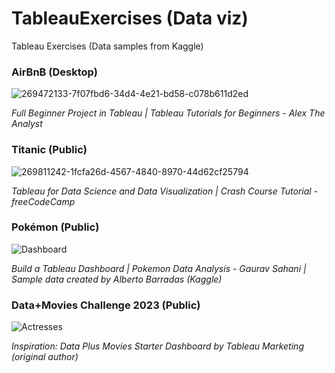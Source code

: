 # TableauExercises (Data viz)
Tableau Exercises (Data samples from Kaggle)

### AirBnB (Desktop)

![269472133-7f07fbd6-34d4-4e21-bd58-c078b611d2ed](https://github.com/Majo-es/TableauExercises/assets/43044338/31a99823-2a4c-4528-9da2-efb7403bafde)



_Full Beginner Project in Tableau | Tableau Tutorials for Beginners - Alex The Analyst_

### Titanic (Public)

![269811242-1fcfa26d-4567-4840-8970-44d62cf25794](https://github.com/Majo-es/TableauExercises/assets/43044338/7c4cffe3-d2b7-4ee0-97f5-7c62e20f66e8)



_Tableau for Data Science and Data Visualization | Crash Course Tutorial - freeCodeCamp_

### Pokémon (Public)

![Dashboard](https://github.com/Majo-es/TableauExercises/assets/43044338/15ab4e1b-39a7-4928-b5f0-77534c53fe81)

_Build a Tableau Dashboard | Pokemon Data Analysis - Gaurav Sahani_ _| Sample data created by Alberto Barradas (Kaggle)_

### Data+Movies Challenge 2023 (Public)
![Actresses](https://github.com/Majo-es/TableauExercises/assets/43044338/239fc421-5356-4d51-a06d-9b471d51d57b)
 
_Inspiration: Data Plus Movies Starter Dashboard by Tableau Marketing (original author)_
